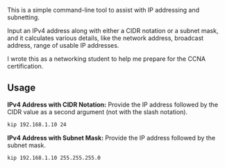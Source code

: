 This is a simple command-line tool to assist with IP addressing and subnetting. 

Input an IPv4 address along with either a CIDR notation or a subnet mask, and it calculates various details, like the network address, broadcast address, range of usable IP addresses. 

I wrote this as a networking student to help me prepare for the CCNA certification.

## Usage

**IPv4 Address with CIDR Notation:**
   Provide the IP address followed by the CIDR value as a second argument (not with the slash notation).

   ```sh
   kip 192.168.1.10 24
   ```

**IPv4 Address with Subnet Mask:**
   Provide the IP address followed by the subnet mask.

   ```sh
   kip 192.168.1.10 255.255.255.0
   ```
